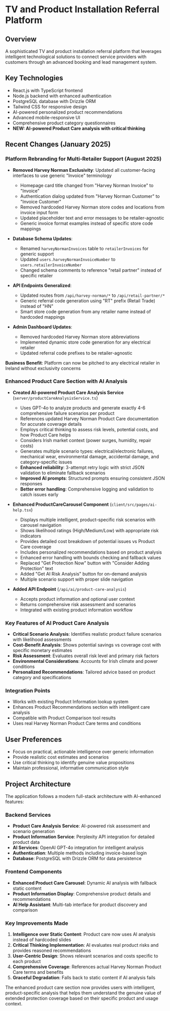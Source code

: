 # TV and Product Installation Referral Platform

## Overview
A sophisticated TV and product installation referral platform that leverages intelligent technological solutions to connect service providers with customers through an advanced booking and lead management system.

## Key Technologies
- React.js with TypeScript frontend
- Node.js backend with enhanced authentication
- PostgreSQL database with Drizzle ORM
- Tailwind CSS for responsive design
- AI-powered personalized product recommendations
- Advanced mobile-responsive UI
- Comprehensive product category questionnaires
- **NEW: AI-powered Product Care analysis with critical thinking**

## Recent Changes (January 2025)

### Platform Rebranding for Multi-Retailer Support (August 2025)
- **Removed Harvey Norman Exclusivity**: Updated all customer-facing interfaces to use generic "Invoice" terminology
  - Homepage card title changed from "Harvey Norman Invoice" to "Invoice"
  - Authentication dialog updated from "Harvey Norman Customer" to "Invoice Customer"
  - Removed hardcoded Harvey Norman store codes and locations from invoice input form
  - Updated placeholder text and error messages to be retailer-agnostic
  - Generic invoice format examples instead of specific store code mappings

- **Database Schema Updates**:
  - Renamed `harveyNormanInvoices` table to `retailerInvoices` for generic support
  - Updated `users.harveyNormanInvoiceNumber` to `users.retailerInvoiceNumber`
  - Changed schema comments to reference "retail partner" instead of specific retailer

- **API Endpoints Generalized**:
  - Updated routes from `/api/harvey-norman/*` to `/api/retail-partner/*`
  - Generic referral code generation using "RT" prefix (Retail Trade) instead of "HN"
  - Smart store code generation from any retailer name instead of hardcoded mappings

- **Admin Dashboard Updates**:
  - Removed hardcoded Harvey Norman store abbreviations
  - Implemented dynamic store code generation for any electrical retailer
  - Updated referral code prefixes to be retailer-agnostic

**Business Benefit**: Platform can now be pitched to any electrical retailer in Ireland without exclusivity concerns

### Enhanced Product Care Section with AI Analysis
- **Created AI-powered Product Care Analysis Service** (`server/productCareAnalysisService.ts`)
  - Uses GPT-4o to analyze products and generate exactly 4-6 comprehensive failure scenarios per product
  - References updated Harvey Norman Product Care documentation for accurate coverage details
  - Employs critical thinking to assess risk levels, potential costs, and how Product Care helps
  - Considers Irish market context (power surges, humidity, repair costs)
  - Generates multiple scenario types: electrical/electronic failures, mechanical wear, environmental damage, accidental damage, and category-specific issues
  - **Enhanced reliability**: 3-attempt retry logic with strict JSON validation to eliminate fallback scenarios
  - **Improved AI prompts**: Structured prompts ensuring consistent JSON responses
  - **Better error handling**: Comprehensive logging and validation to catch issues early

- **Enhanced ProductCareCarousel Component** (`client/src/pages/ai-help.tsx`)
  - Displays multiple intelligent, product-specific risk scenarios with carousel navigation
  - Shows likelihood ratings (High/Medium/Low) with appropriate risk indicators
  - Provides detailed cost breakdown of potential issues vs Product Care coverage
  - Includes personalized recommendations based on product analysis
  - Enhanced error handling with bounds checking and fallback values
  - Replaced "Get Protection Now" button with "Consider Adding Protection" text
  - Added "Get AI Risk Analysis" button for on-demand analysis
  - Multiple scenario support with proper slide navigation

- **Added API Endpoint** (`/api/ai/product-care-analysis`)
  - Accepts product information and optional user context
  - Returns comprehensive risk assessment and scenarios
  - Integrated with existing product information workflow

### Key Features of AI Product Care Analysis
- **Critical Scenario Analysis**: Identifies realistic product failure scenarios with likelihood assessments
- **Cost-Benefit Analysis**: Shows potential savings vs coverage cost with specific monetary estimates
- **Risk Assessment**: Evaluates overall risk level and primary risk factors
- **Environmental Considerations**: Accounts for Irish climate and power conditions
- **Personalized Recommendations**: Tailored advice based on product category and specifications

### Integration Points
- Works with existing Product Information lookup system
- Enhances Product Recommendations section with intelligent care analysis
- Compatible with Product Comparison tool results
- Uses real Harvey Norman Product Care terms and conditions

## User Preferences
- Focus on practical, actionable intelligence over generic information
- Provide realistic cost estimates and scenarios
- Use critical thinking to identify genuine value propositions
- Maintain professional, informative communication style

## Project Architecture
The application follows a modern full-stack architecture with AI-enhanced features:

### Backend Services
- **Product Care Analysis Service**: AI-powered risk assessment and scenario generation
- **Product Information Service**: Perplexity API integration for detailed product data
- **AI Services**: OpenAI GPT-4o integration for intelligent analysis
- **Authentication**: Multiple methods including invoice-based login
- **Database**: PostgreSQL with Drizzle ORM for data persistence

### Frontend Components  
- **Enhanced Product Care Carousel**: Dynamic AI analysis with fallback static content
- **Product Information Display**: Comprehensive product details and recommendations
- **AI Help Assistant**: Multi-tab interface for product discovery and comparison

### Key Improvements Made
1. **Intelligence over Static Content**: Product care now uses AI analysis instead of hardcoded slides
2. **Critical Thinking Implementation**: AI evaluates real product risks and provides reasoned recommendations  
3. **User-Centric Design**: Shows relevant scenarios and costs specific to each product
4. **Comprehensive Coverage**: References actual Harvey Norman Product Care terms and benefits
5. **Graceful Degradation**: Falls back to static content if AI analysis fails

The enhanced product care section now provides users with intelligent, product-specific analysis that helps them understand the genuine value of extended protection coverage based on their specific product and usage context.